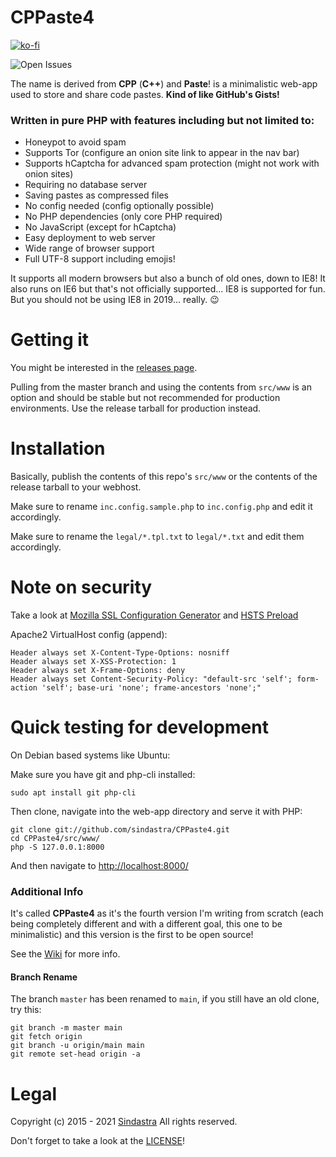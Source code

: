 # CPPaste4

[![ko-fi](https://www.ko-fi.com/img/githubbutton_sm.svg)](https://ko-fi.com/W7W215OZB)

![Open Issues](https://img.shields.io/github/issues/sindastra/CPPaste4)

The name is derived from **CPP** (**C++**) and **Paste**! is a minimalistic web-app used to store and share code pastes. **Kind of like GitHub's Gists!**

### Written in pure PHP with features including but not limited to:

 - Honeypot to avoid spam
 - Supports Tor (configure an onion site link to appear in the nav bar)
 - Supports hCaptcha for advanced spam protection (might not work with onion sites)
 - Requiring no database server
 - Saving pastes as compressed files
 - No config needed (config optionally possible)
 - No PHP dependencies (only core PHP required)
 - No JavaScript (except for hCaptcha)
 - Easy deployment to web server
 - Wide range of browser support
 - Full UTF-8 support including emojis!

It supports all modern browsers but also a bunch of old ones, down to IE8! It also runs on IE6 but that's not officially supported... IE8 is supported for fun. But you should not be using IE8 in 2019... really. :wink:

# Getting it

You might be interested in the [releases page](https://github.com/sindastra/CPPaste4/releases).

Pulling from the master branch and using the contents from ```src/www``` is an option and should be stable but not recommended for production environments. Use the release tarball for production instead.

# Installation

Basically, publish the contents of this repo's ```src/www``` or the contents of the release tarball to your webhost.

Make sure to rename ```inc.config.sample.php``` to ```inc.config.php``` and edit it accordingly.

Make sure to rename the ```legal/*.tpl.txt``` to ```legal/*.txt``` and edit them accordingly.

# Note on security

Take a look at [Mozilla SSL Configuration Generator](https://ssl-config.mozilla.org/) and [HSTS Preload](https://hstspreload.org/)

Apache2 VirtualHost config (append):
```
Header always set X-Content-Type-Options: nosniff
Header always set X-XSS-Protection: 1
Header always set X-Frame-Options: deny
Header always set Content-Security-Policy: "default-src 'self'; form-action 'self'; base-uri 'none'; frame-ancestors 'none';"
```

# Quick testing for development

On Debian based systems like Ubuntu:

Make sure you have git and php-cli installed:
```
sudo apt install git php-cli
```
Then clone, navigate into the web-app directory and serve it with PHP:
```
git clone git://github.com/sindastra/CPPaste4.git
cd CPPaste4/src/www/
php -S 127.0.0.1:8000
```
And then navigate to <http://localhost:8000/>

### Additional Info

It's called **CPPaste4** as it's the fourth version I'm writing from scratch (each being completely different and with a different goal, this one to be minimalistic) and this version is the first to be open source! 

See the [Wiki](https://github.com/sindastra/CPPaste4/wiki) for more info.

#### Branch Rename

The branch `master` has been renamed to `main`, if you still have an old clone, try this:

```
git branch -m master main
git fetch origin
git branch -u origin/main main
git remote set-head origin -a
```

# Legal

Copyright (c) 2015 - 2021 [Sindastra](https://github.com/sindastra)
All rights reserved.

Don't forget to take a look at the [LICENSE](LICENSE.txt)!
